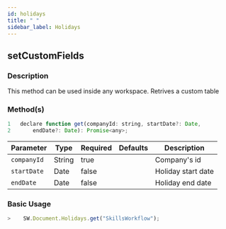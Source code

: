 ```yaml
---
id: holidays
title: " "
sidebar_label: Holidays
---
```


## setCustomFields

### Description

This method can be used inside any workspace. Retrives a custom table

### Method(s)

```javascript
1   declare function get(companyId: string, startDate?: Date, 
2       endDate?: Date): Promise<any>;
```

<table className="custom-table">
    <thead>
        <tr>
            <th>Parameter</th>
            <th>Type</th>
            <th>Required</th>
            <th>Defaults</th>
            <th>Description</th>
        </tr>
    </thead>
    <tbody>
        <tr className="selected">
            <td><code>companyId</code></td>
            <td>String</td>
            <td>true</td>
            <td></td>
            <td>Company's id</td>
        </tr>
        <tr className="selected">
            <td><code>startDate</code></td>
            <td>Date</td>
            <td>false</td>
            <td></td>
            <td>Holiday start date</td>
        </tr>
        <tr className="selected">
            <td><code>endDate</code></td>
            <td>Date</td>
            <td>false</td>
            <td></td>
            <td>Holiday end date</td>
        </tr>
    </tbody>
</table>

### Basic Usage

```javascript
>    SW.Document.Holidays.get("SkillsWorkflow");
```